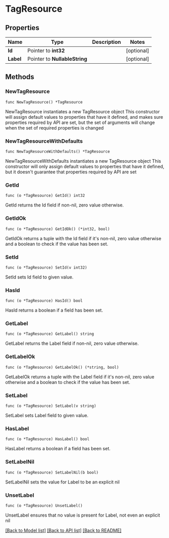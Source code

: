 # TagResource

## Properties

Name | Type | Description | Notes
------------ | ------------- | ------------- | -------------
**Id** | Pointer to **int32** |  | [optional] 
**Label** | Pointer to **NullableString** |  | [optional] 

## Methods

### NewTagResource

`func NewTagResource() *TagResource`

NewTagResource instantiates a new TagResource object
This constructor will assign default values to properties that have it defined,
and makes sure properties required by API are set, but the set of arguments
will change when the set of required properties is changed

### NewTagResourceWithDefaults

`func NewTagResourceWithDefaults() *TagResource`

NewTagResourceWithDefaults instantiates a new TagResource object
This constructor will only assign default values to properties that have it defined,
but it doesn't guarantee that properties required by API are set

### GetId

`func (o *TagResource) GetId() int32`

GetId returns the Id field if non-nil, zero value otherwise.

### GetIdOk

`func (o *TagResource) GetIdOk() (*int32, bool)`

GetIdOk returns a tuple with the Id field if it's non-nil, zero value otherwise
and a boolean to check if the value has been set.

### SetId

`func (o *TagResource) SetId(v int32)`

SetId sets Id field to given value.

### HasId

`func (o *TagResource) HasId() bool`

HasId returns a boolean if a field has been set.

### GetLabel

`func (o *TagResource) GetLabel() string`

GetLabel returns the Label field if non-nil, zero value otherwise.

### GetLabelOk

`func (o *TagResource) GetLabelOk() (*string, bool)`

GetLabelOk returns a tuple with the Label field if it's non-nil, zero value otherwise
and a boolean to check if the value has been set.

### SetLabel

`func (o *TagResource) SetLabel(v string)`

SetLabel sets Label field to given value.

### HasLabel

`func (o *TagResource) HasLabel() bool`

HasLabel returns a boolean if a field has been set.

### SetLabelNil

`func (o *TagResource) SetLabelNil(b bool)`

 SetLabelNil sets the value for Label to be an explicit nil

### UnsetLabel
`func (o *TagResource) UnsetLabel()`

UnsetLabel ensures that no value is present for Label, not even an explicit nil

[[Back to Model list]](../README.md#documentation-for-models) [[Back to API list]](../README.md#documentation-for-api-endpoints) [[Back to README]](../README.md)


